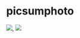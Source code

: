 # picsumphoto

<img src="https://github.com/zarnigorumrzakova/picsumphoto/assets/139987349/4c15e55c-11a9-4f3a-a674-82b64e379ef2">,
<img src="https://github.com/zarnigorumrzakova/picsumphoto/assets/139987349/6729dc53-fcda-41aa-92b1-7a0f67efa8e5">
